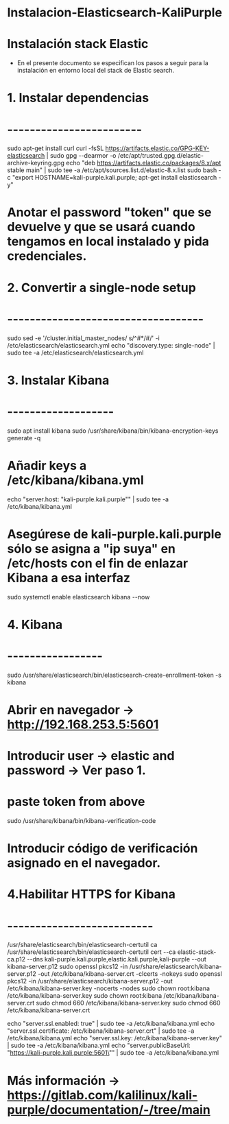 # Instalacion-Elasticsearch-KaliPurple

# Instalación stack Elastic
- En el presente documento se especifican los pasos a seguir para la instalación en entorno local del stack de Elastic search.



# 1. Instalar dependencias
# ------------------------

sudo apt-get install curl
curl -fsSL https://artifacts.elastic.co/GPG-KEY-elasticsearch | sudo gpg --dearmor -o /etc/apt/trusted.gpg.d/elastic-archive-keyring.gpg
echo "deb https://artifacts.elastic.co/packages/8.x/apt stable main" | sudo tee -a /etc/apt/sources.list.d/elastic-8.x.list
sudo bash -c "export HOSTNAME=kali-purple.kali.purple; apt-get install elasticsearch -y"

# Anotar el password "token" que se devuelve y que se usará cuando tengamos en local instalado y pida credenciales.


# 2. Convertir a single-node setup
# -----------------------------------
sudo sed -e '/cluster.initial_master_nodes/ s/^#*/#/' -i /etc/elasticsearch/elasticsearch.yml
echo "discovery.type: single-node" | sudo tee -a /etc/elasticsearch/elasticsearch.yml


# 3. Instalar Kibana
# -------------------
sudo apt install kibana
sudo /usr/share/kibana/bin/kibana-encryption-keys generate -q
# Añadir keys a /etc/kibana/kibana.yml
echo "server.host: \"kali-purple.kali.purple\"" | sudo tee -a /etc/kibana/kibana.yml
# Asegúrese de kali-purple.kali.purple sólo se asigna a "ip suya" en /etc/hosts con el fin de enlazar Kibana a esa interfaz
sudo systemctl enable elasticsearch kibana --now



# 4. Kibana
# -----------------
sudo /usr/share/elasticsearch/bin/elasticsearch-create-enrollment-token -s kibana

# Abrir en navegador -> http://192.168.253.5:5601
# Introducir user -> elastic and password -> Ver paso 1.
# paste token from above

sudo /usr/share/kibana/bin/kibana-verification-code

# Introducir código de verificación asignado en el navegador.



# 4.Habilitar HTTPS for Kibana
# --------------------------

/usr/share/elasticsearch/bin/elasticsearch-certutil ca
/usr/share/elasticsearch/bin/elasticsearch-certutil cert --ca elastic-stack-ca.p12 --dns kali-purple.kali.purple,elastic.kali.purple,kali-purple --out kibana-server.p12
sudo openssl pkcs12 -in /usr/share/elasticsearch/kibana-server.p12 -out /etc/kibana/kibana-server.crt -clcerts -nokeys
sudo openssl pkcs12 -in /usr/share/elasticsearch/kibana-server.p12 -out /etc/kibana/kibana-server.key -nocerts -nodes
sudo chown root:kibana /etc/kibana/kibana-server.key
sudo chown root:kibana /etc/kibana/kibana-server.crt
sudo chmod 660 /etc/kibana/kibana-server.key
sudo chmod 660 /etc/kibana/kibana-server.crt

echo "server.ssl.enabled: true" | sudo tee -a /etc/kibana/kibana.yml
echo "server.ssl.certificate: /etc/kibana/kibana-server.crt" | sudo tee -a /etc/kibana/kibana.yml
echo "server.ssl.key: /etc/kibana/kibana-server.key" | sudo tee -a /etc/kibana/kibana.yml
echo "server.publicBaseUrl: \"https://kali-purple.kali.purple:5601\"" | sudo tee -a /etc/kibana/kibana.yml


# Más información -> https://gitlab.com/kalilinux/kali-purple/documentation/-/tree/main
